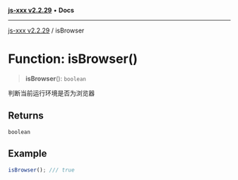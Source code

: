 [**js-xxx v2.2.29**](../README.md) • **Docs**

***

[js-xxx v2.2.29](../README.md) / isBrowser

# Function: isBrowser()

> **isBrowser**(): `boolean`

判断当前运行环境是否为浏览器

## Returns

`boolean`

## Example

```ts
isBrowser(); /// true
```
